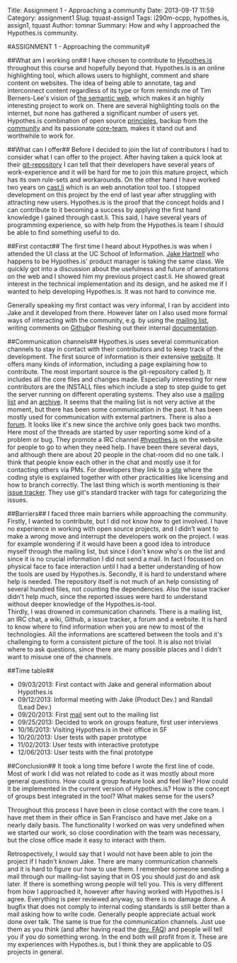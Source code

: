 Title: Assignment 1 - Approaching a community
Date: 2013-09-17 11:59
Category: assignment1
Slug: tquast-assign1
Tags: i290m-ocpp, hypothes.is, assign1, tquast
Author: tomnar
Summary: How and why I approached the Hypothes.is community.

#ASSIGNMENT 1 - Approaching the community#

##What am I working on##
I have chosen to contribute to [Hypothes.is](http://hypothes.is/) throughout this course and hopefully beyond that. Hypothes.is is an online highlighting tool, which allows users to highlight, comment and share content on websites. The idea of being able to annotate, tag and interconnect content regardless of its type or form reminds me of Tim Berners-Lee's vision of [the semantic web](http://www.scientificamerican.com/article.cfm?id=the-semantic-web), which makes it an highly interesting project to work on. There are several highlighting tools on the internet, but none has gathered a significant number of users yet. Hypothes.is combination of open source [principles](http://hypothes.is/principles/), backup from the [community](http://www.kickstarter.com/projects/dwhly/hypothesis-taking-peer-review-to-the-internet) and its passionate [core-team](http://hypothes.is/who/), makes it stand out and worthwhile to work for.

##What can I offer##
Before I decided to join the list of contributors I had to consider what I can offer to the project. After having taken a quick look at their [git-repository](https://github.com/hypothesis/h/) I can tell that their developers have several years of work-experience and it will be hard for me to join this mature project, which has its own rule-sets and workarounds. On the other hand I have worked two years on [cast.li](http://cast.li) which is an web annotation tool too. I stopped development on this project by the end of last year after struggling with attracting new users. Hypothes.is is the proof that the concept holds and I can contribute to it becoming a success by applying the first hand knowledge I gained through cast.li. This said, I have several years of programming experience, so with help from the Hypothes.is team I should be able to find something useful to do.

##First contact##
The first time I heard about Hypothes.is was when I attended the UI class at the UC School of Information. [Jake Hartnell](https://twitter.com/JakeHartnell) who happens to be Hypothes.is' product manager is taking the same class. We quickly got into a discussion about the usefulness and future of annotations on the web and I showed him my previous project cast.li. He showed great interest in the technical implementation and its design, and he asked me if I wanted to help developing Hypothes.is. It was not hard to convince me. 

Generally speaking my first contact was very informal, I ran by accident into Jake and it developed from there. However later on I also used more formal ways of interacting with the community, e.g. by using the [mailing list](mailto:dev+subscribe@list.hypothes.is), writing comments on [Github](https://github.com/hypothesis/h/pull/646)or fleshing out their internal [documentation](https://docs.google.com/document/d/17HDaujAt5P9o5x2Yinr8jL_tZS_3Zd36VBYbpPz-bkM).

##Communication channels##
Hypothes.is uses several communication channels to stay in contact with their contributors and to keep track of the development. 
The first source of information is their extensive [website](http://hypothes.is/). It offers many kinds of information, including a page explaining how to contribute.
The most important source is the git-repository called [h](https://github.com/hypothesis/h/). It includes all the core files and changes made. Especially interesting for new contributors are the INSTALL files which include a step to step guide to get the server running on different operating systems.
They also use a [mailing list](mailto:dev+subscribe@list.hypothes.is) and an [archive](http://list.hypothes.is/archive/dev/). It seems that the mailing list is not very active at the moment, but there has been some communication in the past. It has been mostly used for communication with external partners.
There is also a [forum](https://groups.google.com/forum/#!forum/hypothesis-forum). It looks like it's new since the archive only goes back two months. Here most of the threads are started by user reporting some kind of a problem or bug.
They promote a IRC channel [#hypothes.is](http://webchat.freenode.net/?channels=hypothes.is) on the website for people to go to when they need help. I have been there several days, and although there are about 20 people in the chat-room did no one talk. I think that people know each other in the chat and mostly use it for contacting others via PMs.
For developers they link to a [site](https://github.com/hypothesis/h/blob/develop/CONTRIBUTING.rst) where the coding style is explained together with other practicalities like licensing and how to branch correctly.
The last thing which is worth mentioning is their [issue tracker](https://github.com/hypothesis/h/issues). They use git's standard tracker with tags for categorizing the issues.

##Barriers##
I faced three main barriers while approaching the community.
Firstly, I wanted to contribute, but I did not know how to get involved. I have no experience in working with open source projects, and I didn't want to make a wrong move and interrupt the developers work on the project. I was for example wondering if it would have been a good idea to introduce myself through the mailing list, but since I don't know who's on the list and since it is no crucial information I did not send a mail. In fact I focussed on physical face to face interaction until I had a better understanding of how the tools are used by Hypothes.is. 
Secondly, it is hard to understand where help is needed. The repository itself is not much of an help consisting of several hundred files, not counting the dependencies. Also the issue tracker didn't help much, since the reported issues were hard to understand without deeper knowledge of the Hypothes.is-tool.  
Thirdly, I was drowned in communication channels. There is a mailing list, an IRC chat, a wiki, Github, a issue tracker, a forum and a website. It is hard to know where to find information when you are new to most of the technologies. All the informations are scattered between the tools and it's challenging to form a consistent picture of the tool. It is also not trivial where to ask questions, since there are many possible places and I didn't want to misuse one of the channels. 

##Time table##
- 09/03/2013: First contact with Jake and general information about Hypothes.is
- 09/12/2013: Informal meeting with Jake (Product Dev.) and Randall (Lead Dev.)
- 09/20/2013: First [mail](http://list.hypothes.is/archive/dev/2013-09/0000030.html) sent out to the mailing list
- 09/25/2013: Decided to work on groups feature, first user interviews
- 10/16/2013: Visiting Hypothes.is in their office in SF
- 10/20/2013: User tests with paper prototype
- 11/02/2013: User tests with interactive prototype
- 12/06/2013: User tests with the final prototype

##Conclusion##
It took a long time before I wrote the first line of code. Most of work I did was not related to code as it was mostly about more general questions. How could a group feature look and feel like? How could it be implemented in the current version of Hypothes.is? How is the concept of groups best integrated in the tool? What makes sense for the users?

Throughout this process I have been in close contact with the core team. I have met them in their office in San Francisco and have met Jake on a nearly daily basis. The functionality I worked on was very undefined when we started our work, so close coordination with the team was necessary, but the close office made it easy to interact with them.

Retrospectively, I would say that I would not have been able to join the project if I hadn't known Jake. There are many communication channels and it is hard to figure our how to use them. I remember someone sending a mail through our mailing-list saying that in OS you should just do and ask later. If there is something wrong people will tell you. This is very different from how I approached it, however after having worked with Hypothes.is I agree. Everything is peer reviewed anyway, so there is no damage done. A bugfix that does not comply to internal coding standards is still better than a mail asking how to write code. Generally people appreciate actual work done over talk. The same is true for the communication channels. Just use them as you think (and after having read the [dev. FAQ](http://hypothes.is/contribute/)) and people will tell you if you do something wrong. In the end both will profit from it. These are my experiences with Hypothes.is, but I think they are applicable to OS projects in general. 
